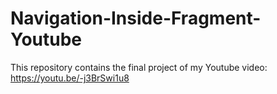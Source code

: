 # Navigation-Inside-Fragment-Youtube

This repository contains the final project of my Youtube video:
https://youtu.be/-j3BrSwi1u8